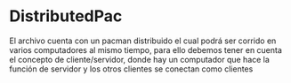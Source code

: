 # DistributedPac

El archivo cuenta con un pacman distribuido el cual podrá ser corrido en varios computadores al mismo tiempo, para ello debemos tener en cuenta el concepto de cliente/servidor, donde hay un computador que hace la función de servidor y los otros clientes se conectan como clientes
